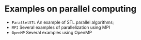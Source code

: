 # Examples on parallel computing

- `ParallelSTL` An example of STL parallel algorithms;
- `MPI` Several examples of parallelization using MPI
- `OpenMP` Several examples using OpenMP
